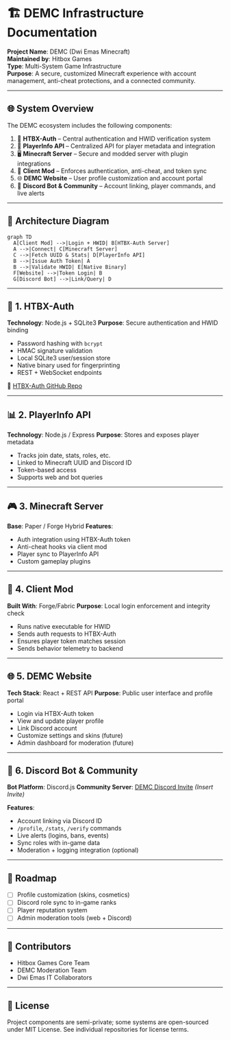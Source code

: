 # 🏗️ DEMC Infrastructure Documentation

**Project Name**: DEMC (Dwi Emas Minecraft)  
**Maintained by**: Hitbox Games  
**Type**: Multi-System Game Infrastructure  
**Purpose**: A secure, customized Minecraft experience with account management, anti-cheat protections, and a connected community.

---

## 🌐 System Overview

The DEMC ecosystem includes the following components:

1. 🔐 **HTBX-Auth** – Central authentication and HWID verification system  
2. 👤 **PlayerInfo API** – Centralized API for player metadata and integration  
3. 🖥️ **Minecraft Server** – Secure and modded server with plugin integrations  
4. 🧩 **Client Mod** – Enforces authentication, anti-cheat, and token sync  
5. 🌐 **DEMC Website** – User profile customization and account portal  
6. 🤖 **Discord Bot & Community** – Account linking, player commands, and live alerts

---

## 🧱 Architecture Diagram

```mermaid
graph TD
  A[Client Mod] -->|Login + HWID| B[HTBX-Auth Server]
  A -->|Connect| C[Minecraft Server]
  C -->|Fetch UUID & Stats| D[PlayerInfo API]
  B -->|Issue Auth Token| A
  B -->|Validate HWID| E[Native Binary]
  F[Website] -->|Token Login| B
  G[Discord Bot] -->|Link/Query| D
````

---

## 🔐 1. HTBX-Auth

**Technology**: Node.js + SQLite3
**Purpose**: Secure authentication and HWID binding

* Password hashing with `bcrypt`
* HMAC signature validation
* Local SQLite3 user/session store
* Native binary used for fingerprinting
* REST + WebSocket endpoints

🔗 [HTBX-Auth GitHub Repo](https://github.com/HitboxDevelopment/htbx-auth)

---

## 📊 2. PlayerInfo API

**Technology**: Node.js / Express
**Purpose**: Stores and exposes player metadata

* Tracks join date, stats, roles, etc.
* Linked to Minecraft UUID and Discord ID
* Token-based access
* Supports web and bot queries

---

## 🎮 3. Minecraft Server

**Base**: Paper / Forge Hybrid
**Features**:

* Auth integration using HTBX-Auth token
* Anti-cheat hooks via client mod
* Player sync to PlayerInfo API
* Custom gameplay plugins

---

## 🧩 4. Client Mod

**Built With**: Forge/Fabric
**Purpose**: Local login enforcement and integrity check

* Runs native executable for HWID
* Sends auth requests to HTBX-Auth
* Ensures player token matches session
* Sends behavior telemetry to backend

---

## 🌐 5. DEMC Website

**Tech Stack**: React + REST API
**Purpose**: Public user interface and profile portal

* Login via HTBX-Auth token
* View and update player profile
* Link Discord account
* Customize settings and skins (future)
* Admin dashboard for moderation (future)

---

## 🤖 6. Discord Bot & Community

**Bot Platform**: Discord.js
**Community Server**: [DEMC Discord Invite]() *(Insert Invite)*

**Features**:

* Account linking via Discord ID
* `/profile`, `/stats`, `/verify` commands
* Live alerts (logins, bans, events)
* Sync roles with in-game data
* Moderation + logging integration (optional)

---

## 🧠 Roadmap

* [ ] Profile customization (skins, cosmetics)
* [ ] Discord role sync to in-game ranks
* [ ] Player reputation system
* [ ] Admin moderation tools (web + Discord)

---

## 👥 Contributors

* Hitbox Games Core Team
* DEMC Moderation Team
* Dwi Emas IT Collaborators

---

## 📄 License

Project components are semi-private; some systems are open-sourced under MIT License. See individual repositories for license terms.

```
